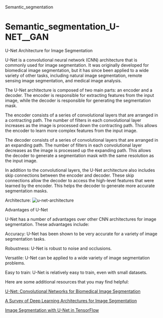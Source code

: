  Semantic_segmentation
# Semantic_segmentation_U-NET__GAN

U-Net Architecture for Image Segmentation

U-Net is a convolutional neural network (CNN) architecture that is commonly used for image segmentation. It was originally developed for biomedical image segmentation, but it has since been applied to a wide variety of other tasks, including natural image segmentation, remote sensing image segmentation, and medical image analysis.

The U-Net architecture is composed of two main parts: an encoder and a decoder. The encoder is responsible for extracting features from the input image, while the decoder is responsible for generating the segmentation mask.

The encoder consists of a series of convolutional layers that are arranged in a contracting path. The number of filters in each convolutional layer increases as the image is processed down the contracting path. This allows the encoder to learn more complex features from the input image.

The decoder consists of a series of convolutional layers that are arranged in an expanding path. The number of filters in each convolutional layer decreases as the image is processed up the expanding path. This allows the decoder to generate a segmentation mask with the same resolution as the input image.

In addition to the convolutional layers, the U-Net architecture also includes skip connections between the encoder and decoder. These skip connections allow the decoder to access the high-level features that were learned by the encoder. This helps the decoder to generate more accurate segmentation masks.

Architecture:
![u-net-architecture](https://github.com/Venkatesan03/Semantic_segmentation_U-NET__GAN/assets/116782185/372f73cd-210f-47a9-8894-700451ddfe51)




Advantages of U-Net

U-Net has a number of advantages over other CNN architectures for image segmentation. These advantages include:

Accuracy: U-Net has been shown to be very accurate for a variety of image segmentation tasks.

Robustness: U-Net is robust to noise and occlusions.

Versatile: U-Net can be applied to a wide variety of image segmentation problems.

Easy to train: U-Net is relatively easy to train, even with small datasets.

Here are some additional resources that you may find helpful:

[U-Net: Convolutional Networks for Biomedical Image Segmentation](https://arxiv.org/abs/1505.04597)

[A Survey of Deep Learning Architectures for Image Segmentation](https://arxiv.org/abs/1904.05548)

[Image Segmentation with U-Net in TensorFlow](https://www.tensorflow.org/tutorials/images/segmentation)

